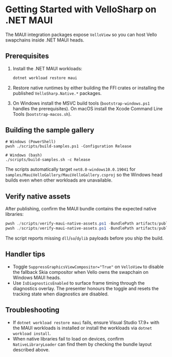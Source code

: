 # Getting Started with VelloSharp on .NET MAUI

The MAUI integration packages expose `VelloView` so you can host Vello swapchains inside .NET MAUI heads.

## Prerequisites

1. Install the .NET MAUI workloads:

   ```powershell
   dotnet workload restore maui
   ```

2. Restore native runtimes by either building the FFI crates or installing the published `VelloSharp.Native.*` packages.

3. On Windows install the MSVC build tools (`bootstrap-windows.ps1` handles the prerequisites). On macOS install the Xcode Command Line Tools (`bootstrap-macos.sh`).

## Building the sample gallery

```
# Windows (PowerShell)
pwsh ./scripts/build-samples.ps1 -Configuration Release

# Windows (bash)
./scripts/build-samples.sh -c Release
```

The scripts automatically target `net8.0-windows10.0.19041` for `samples/MauiVelloGallery/MauiVelloGallery.csproj` so the Windows head builds even when other workloads are unavailable.

## Verify native assets

After publishing, confirm the MAUI bundle contains the expected native libraries:

```powershell
pwsh ./scripts/verify-maui-native-assets.ps1 -BundlePath artifacts/publish/android-arm64 -Platform android
pwsh ./scripts/verify-maui-native-assets.ps1 -BundlePath artifacts/publish/maccatalyst -Platform maccatalyst
```

The script reports missing `dll`/`so`/`dylib` payloads before you ship the build.

## Handler tips

- Toggle `SuppressGraphicsViewCompositor="True"` on `VelloView` to disable the fallback Skia compositor when Vello owns the swapchain on Windows MAUI heads.
- Use `IsDiagnosticsEnabled` to surface frame timing through the diagnostics overlay. The presenter honours the toggle and resets the tracking state when diagnostics are disabled.

## Troubleshooting

- If `dotnet workload restore maui` fails, ensure Visual Studio 17.9+ with the MAUI workloads is installed or install the workloads via `dotnet workload install`.
- When native libraries fail to load on devices, confirm `NativeLibraryLoader` can find them by checking the bundle layout described above.

